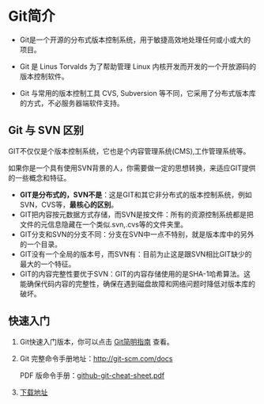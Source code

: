 # Git简介

* Git是一个开源的分布式版本控制系统，用于敏捷高效地处理任何或小或大的项目。

* Git 是 Linus Torvalds 为了帮助管理 Linux 内核开发而开发的一个开放源码的版本控制软件。

* Git 与常用的版本控制工具 CVS, Subversion 等不同，它采用了分布式版本库的方式，不必服务器端软件支持。

## Git 与 SVN 区别

GIT不仅仅是个版本控制系统，它也是个内容管理系统(CMS),工作管理系统等。

如果你是一个具有使用SVN背景的人，你需要做一定的思想转换，来适应GIT提供的一些概念和特征。

- **GIT是分布式的，SVN不是**：这是GIT和其它非分布式的版本控制系统，例如SVN，CVS等，**最核心的区别**。
- GIT把内容按元数据方式存储，而SVN是按文件：所有的资源控制系统都是把文件的元信息隐藏在一个类似.svn,.cvs等的文件夹里。
- GIT分支和SVN的分支不同：分支在SVN中一点不特别，就是版本库中的另外的一个目录。
- GIT没有一个全局的版本号，而SVN有：目前为止这是跟SVN相比GIT缺少的最大的一个特征。
- GIT的内容完整性要优于SVN：GIT的内容存储使用的是SHA-1哈希算法。这能确保代码内容的完整性，确保在遇到磁盘故障和网络问题时降低对版本库的破坏。

## 快速入门

1. Git快速入门版本，你可以点击 [Git简明指南](http://www.runoob.com/manual/git-guide/) 查看。

2. Git 完整命令手册地址：<http://git-scm.com/docs>

   PDF 版命令手册：[github-git-cheat-sheet.pdf](http://www.runoob.com/manual/github-git-cheat-sheet.pdf)

3. [下载地址](https://gitforwindows.org/)

